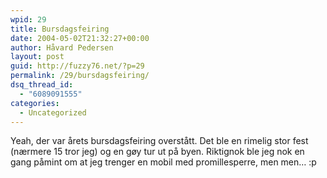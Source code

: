 ```yaml
---
wpid: 29
title: Bursdagsfeiring
date: 2004-05-02T21:32:27+00:00
author: Håvard Pedersen
layout: post
guid: http://fuzzy76.net/?p=29
permalink: /29/bursdagsfeiring/
dsq_thread_id:
  - "6089091555"
categories:
  - Uncategorized
---
```

Yeah, der var årets bursdagsfeiring overstått. Det ble en rimelig stor fest (nærmere 15 tror jeg) og en gøy tur ut på byen. Riktignok ble jeg nok en gang påmint om at jeg trenger en mobil med promillesperre, men men&#8230; :p

